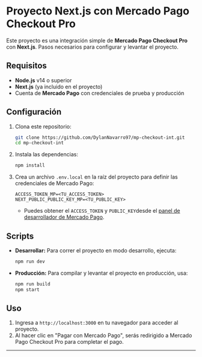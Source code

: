 
# Proyecto Next.js con Mercado Pago Checkout Pro

Este proyecto es una integración simple de **Mercado Pago Checkout Pro** con **Next.js**. Pasos necesarios para configurar y levantar el proyecto.

## Requisitos

- **Node.js** v14 o superior
- **Next.js** (ya incluido en el proyecto)
- Cuenta de **Mercado Pago** con credenciales de prueba y producción

## Configuración

1. Clona este repositorio:

   ```bash
   git clone https://github.com/DylanNavarro97/mp-checkout-int.git
   cd mp-checkout-int
   ```

2. Instala las dependencias:

   ```bash
   npm install
   ```

3. Crea un archivo `.env.local` en la raíz del proyecto para definir las credenciales de Mercado Pago:

   ```plaintext
   ACCESS_TOKEN_MP=<TU_ACCESS_TOKEN>
   NEXT_PUBLIC_PUBLIC_KEY_MP=<TU_PUBLIC_KEY>
   ```

   - Puedes obtener el `ACCESS_TOKEN` y `PUBLIC_KEY`desde el [panel de desarrollador de Mercado Pago](https://www.mercadopago.com.ar/developers/panel).

## Scripts

- **Desarrollar:** Para correr el proyecto en modo desarrollo, ejecuta:

  ```bash
  npm run dev
  ```

- **Producción:** Para compilar y levantar el proyecto en producción, usa:

  ```bash
  npm run build
  npm start
  ```

## Uso

1. Ingresa a `http://localhost:3000` en tu navegador para acceder al proyecto.
2. Al hacer clic en "Pagar con Mercado Pago", serás redirigido a Mercado Pago Checkout Pro para completar el pago.

---
